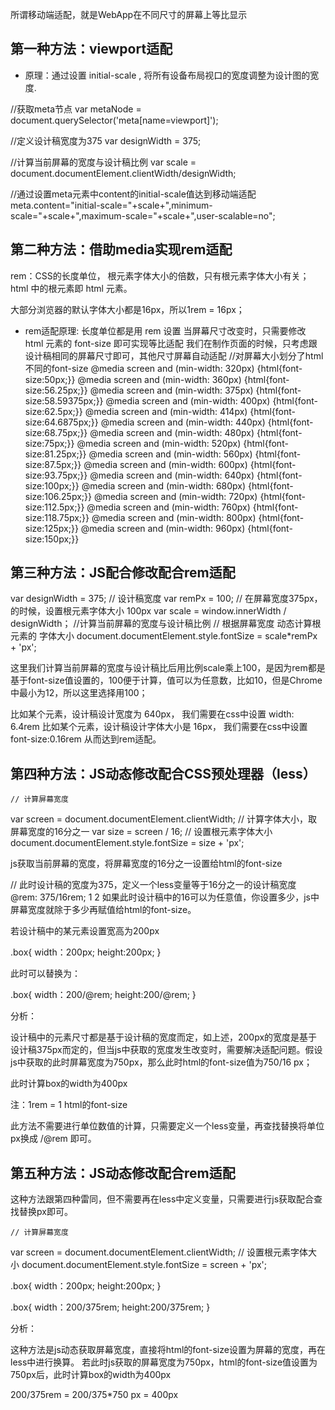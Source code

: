 
所谓移动端适配，就是WebApp在不同尺寸的屏幕上等比显示

## 第一种方法：viewport适配
- 原理：通过设置 initial-scale , 将所有设备布局视口的宽度调整为设计图的宽度.

//获取meta节点
var metaNode = document.querySelector('meta[name=viewport]');

//定义设计稿宽度为375
var designWidth = 375;

//计算当前屏幕的宽度与设计稿比例
var scale = document.documentElement.clientWidth/designWidth;

//通过设置meta元素中content的initial-scale值达到移动端适配
meta.content="initial-scale="+scale+",minimum-scale="+scale+",maximum-scale="+scale+",user-scalable=no";

## 第二种方法：借助media实现rem适配
rem：CSS的长度单位， 根元素字体大小的倍数，只有根元素字体大小有关； html 中的根元素即 html 元素。

大部分浏览器的默认字体大小都是16px，所以1rem = 16px；

- rem适配原理: 长度单位都是用 rem 设置
    当屏幕尺寸改变时，只需要修改 html 元素的 font-size 即可实现等比适配
    我们在制作页面的时候，只考虑跟设计稿相同的屏幕尺寸即可，其他尺寸屏幕自动适配
//对屏幕大小划分了html不同的font-size
@media screen and (min-width: 320px) {html{font-size:50px;}}
@media screen and (min-width: 360px) {html{font-size:56.25px;}}
@media screen and (min-width: 375px) {html{font-size:58.59375px;}}
@media screen and (min-width: 400px) {html{font-size:62.5px;}}
@media screen and (min-width: 414px) {html{font-size:64.6875px;}}
@media screen and (min-width: 440px) {html{font-size:68.75px;}}
@media screen and (min-width: 480px) {html{font-size:75px;}}
@media screen and (min-width: 520px) {html{font-size:81.25px;}}
@media screen and (min-width: 560px) {html{font-size:87.5px;}}
@media screen and (min-width: 600px) {html{font-size:93.75px;}}
@media screen and (min-width: 640px) {html{font-size:100px;}}
@media screen and (min-width: 680px) {html{font-size:106.25px;}}
@media screen and (min-width: 720px) {html{font-size:112.5px;}}
@media screen and (min-width: 760px) {html{font-size:118.75px;}}
@media screen and (min-width: 800px) {html{font-size:125px;}}
@media screen and (min-width: 960px) {html{font-size:150px;}}

## 第三种方法：JS配合修改配合rem适配
var designWidth = 375;  		// 设计稿宽度
var remPx = 100;               // 在屏幕宽度375px，的时候，设置根元素字体大小 100px
var scale = window.innerWidth / designWidth； //计算当前屏幕的宽度与设计稿比例
// 根据屏幕宽度 动态计算根元素的 字体大小
document.documentElement.style.fontSize = scale*remPx + 'px';

这里我们计算当前屏幕的宽度与设计稿比后用比例scale乘上100，是因为rem都是基于font-size值设置的，100便于计算，值可以为任意数，比如10，但是Chrome中最小为12，所以这里选择用100；

比如某个元素，设计稿设计宽度为 640px， 我们需要在css中设置 width: 6.4rem
比如某个元素，设计稿设计字体大小是 16px， 我们需要在css中设置 font-size:0.16rem
从而达到rem适配。

## 第四种方法：JS动态修改配合CSS预处理器（less）
	// 计算屏幕宽度
var screen = document.documentElement.clientWidth;
	// 计算字体大小，取屏幕宽度的16分之一
var size = screen / 16;
	// 设置根元素字体大小
document.documentElement.style.fontSize = size + 'px';

js获取当前屏幕的宽度，将屏幕宽度的16分之一设置给html的font-size

// 此时设计稿的宽度为375，定义一个less变量等于16分之一的设计稿宽度
@rem: 375/16rem;
1
2
如果此时设计稿中的16可以为任意值，你设置多少，js中屏幕宽度就除于多少再赋值给html的font-size。

若设计稿中的某元素设置宽高为200px

.box{
	width：200px;
    height:200px;
}

此时可以替换为：

.box{
	width：200/@rem;
    height:200/@rem;
}

分析：

设计稿中的元素尺寸都是基于设计稿的宽度而定，如上述，200px的宽度是基于设计稿375px而定的，但当js中获取的宽度发生改变时，需要解决适配问题。假设js中获取的此时屏幕宽度为750px，那么此时html的font-size值为750/16 px；

此时计算box的width为400px

注：1rem = 1 html的font-size

此方法不需要进行单位数值的计算，只需要定义一个less变量，再查找替换将单位px换成 /@rem 即可。

## 第五种方法：JS动态修改配合rem适配
这种方法跟第四种雷同，但不需要再在less中定义变量，只需要进行js获取配合查找替换px即可。

	// 计算屏幕宽度
var screen = document.documentElement.clientWidth;
	// 设置根元素字体大小
document.documentElement.style.fontSize = screen + 'px';

.box{
	width：200px;
    height:200px;
}

.box{
	width：200/375rem;
    height:200/375rem;
}

分析：

这种方法是js动态获取屏幕宽度，直接将html的font-size设置为屏幕的宽度，再在less中进行换算。
若此时js获取的屏幕宽度为750px，html的font-size值设置为750px后，此时计算box的width为400px

200/375rem = 200/375*750 px = 400px